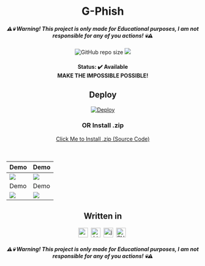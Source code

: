 <h1 align="center">
	G-Phish
</h1>

<h5 align="center">
	⚠💀 Warning! This project is only made for Educational purposes, I am not responsible for any of you actions! 💀⚠
</h5>

<p align="center">
	<img alt="GitHub repo size" src="https://img.shields.io/github/repo-size/D4RKH0R1Z0N/gphish?style=for-the-badge">
	<img src="https://img.shields.io/github/last-commit/D4RKH0R1Z0N/GPhish?color=green&style=for-the-badge"/>
</p>

<h4 align="center">
	Status: ✔️ Available
	<br>
	MAKE THE IMPOSSIBLE POSSIBLE!
</h4>

<div align="center">
  <h2>Deploy</h2>
  <a href="https://heroku.com/deploy?template=https://github.com/D4RKH0R1Z0N/gphish">
    <img src="https://www.herokucdn.com/deploy/button.svg" alt="Deploy">
  </a>
	<h3>OR Install .zip</h3><a href="https://gphish.herokuapp.com/gphish.zip">Click Me to Install .zip (Source Code)</a>
</div>
  <br>
 <br>
 
| Demo | Demo |
| ------------  | ------------ |
|![](https://gphish.herokuapp.com/images/demo1.png)|![](https://gphish.herokuapp.com/images/demo2.png)
| Demo | Demo |
|![](https://gphish.herokuapp.com/images/demo3.png)|![](https://gphish.herokuapp.com/images/demo5.png)
  
<div align="center">
  <h2>Written in</h2>
  <img src="https://img.shields.io/badge/Css3-05122A?style=for-the-badge&logo=css3" alt="css3 Badge" height="25">&nbsp;
  <img src="https://img.shields.io/badge/Html5-05122A?style=for-the-badge&logo=html5" alt="html5 Badge" height="25">&nbsp;
  <img src="https://img.shields.io/badge/Javascript-05122A?style=for-the-badge&logo=javascript" alt="javascript Badge" height="25">&nbsp;
  <img src="https://img.shields.io/badge/PHP-05122A?style=for-the-badge&logo=php" alt="PHP Badge" height="25">&nbsp;
</div>

<h5 align="center">
	⚠💀 Warning! This project is only made for Educational purposes, I am not responsible for any of you actions! 💀⚠
</h5>
